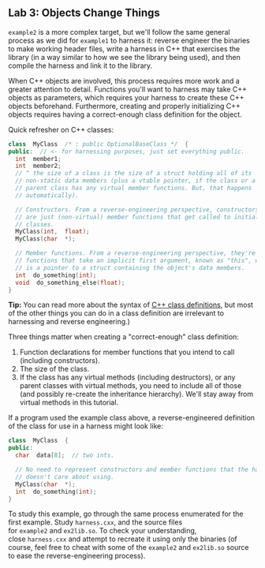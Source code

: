 ## Lab 3: Objects Change Things

`example2` is a more complex target, but we'll follow the same general process as we did for `example1` to harness it: reverse engineer the binaries to make working header files, write a harness in C++ that exercises the library (in a way similar to how we see the library being used), and then compile the harness and link it to the library.

When C++ objects are involved, this process requires more work and a greater attention to detail. Functions you'll want to harness may take C++ objects as parameters, which requires your harness to create these C++ objects beforehand. Furthermore, creating and properly initializing C++ objects requires having a correct-enough class definition for the object.

Quick refresher on C++ classes:

```C++
class  MyClass  /* : public OptionalBaseClass */  {
public:  // <- for harnessing purposes, just set everything public.
  int  member1;
  int  member2;
  // ^ the size of a class is the size of a struct holding all of its
  // non-static data members (plus a vtable pointer, if the class or a
  // parent class has any virtual member functions. But, that happens
  // automatically).

  // Constructors. From a reverse-engineering perspective, constructors
  // are just (non-virtual) member functions that get called to initialize
  // classes.
  MyClass(int,  float);
  MyClass(char  *);

  // Member functions. From a reverse-engineering perspective, they're just
  // functions that take an implicit first argument, known as "this", which
  // is a pointer to a struct containing the object's data members.
  int  do_something(int);
  void  do_something_else(float);
}
```


**Tip:** You can read more about the syntax of [C++ class definitions](https://en.cppreference.com/w/cpp/language/class), but most of the other things you can do in a class definition are irrelevant to harnessing and reverse engineering.)

Three things matter when creating a "correct-enough" class definition:

1.  Function declarations for member functions that you intend to call (including constructors).
2.  The size of the class.
3.  If the class has any virtual methods (including destructors), or any parent classes with virtual methods, you need to include all of those (and possibly re-create the inheritance hierarchy). We'll stay away from virtual methods in this tutorial.

If a program used the example class above, a reverse-engineered definition of the class for use in a harness might look like:

```C++
class  MyClass  {
public:
  char  data[8];  // two ints.

  // No need to represent constructors and member functions that the harness
  // doesn't care about using.
  MyClass(char  *);
  int  do_something(int);
}
```


To study this example, go through the same process enumerated for the first example. Study `harness.cxx`, and the source files for `example2` and `ex2lib.so`. To check your understanding, close `harness.cxx` and attempt to recreate it using only the binaries (of course, feel free to cheat with some of the `example2` and `ex2lib.so` source to ease the reverse-engineering process).
